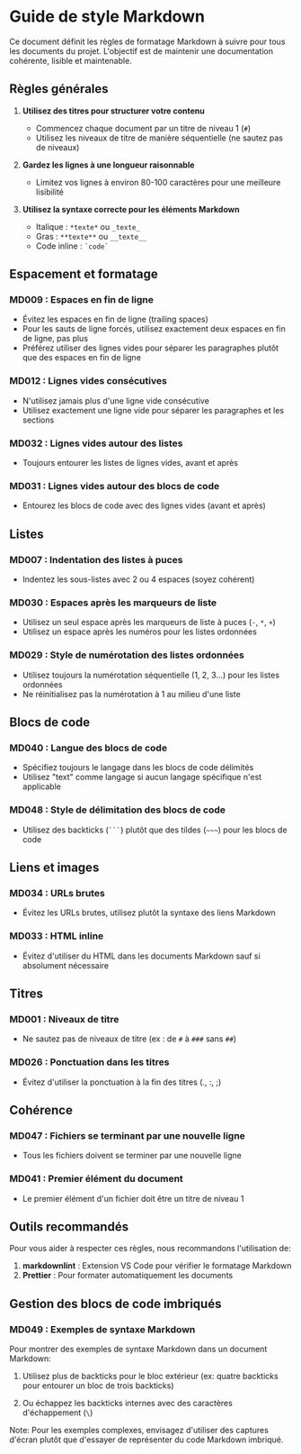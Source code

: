 # Guide de style Markdown

Ce document définit les règles de formatage Markdown à suivre pour tous les documents du projet. L'objectif est de maintenir une documentation cohérente, lisible et maintenable.

## Règles générales

1. **Utilisez des titres pour structurer votre contenu**
   - Commencez chaque document par un titre de niveau 1 (`#`)
   - Utilisez les niveaux de titre de manière séquentielle (ne sautez pas de niveaux)

2. **Gardez les lignes à une longueur raisonnable**
   - Limitez vos lignes à environ 80-100 caractères pour une meilleure lisibilité

3. **Utilisez la syntaxe correcte pour les éléments Markdown**
   - Italique : `*texte*` ou `_texte_`
   - Gras : `**texte**` ou `__texte__`
   - Code inline : `` `code` ``

## Espacement et formatage

### MD009 : Espaces en fin de ligne

- Évitez les espaces en fin de ligne (trailing spaces)
- Pour les sauts de ligne forcés, utilisez exactement deux espaces en fin de ligne, pas plus
- Préférez utiliser des lignes vides pour séparer les paragraphes plutôt que des espaces en fin de ligne

### MD012 : Lignes vides consécutives

- N'utilisez jamais plus d'une ligne vide consécutive
- Utilisez exactement une ligne vide pour séparer les paragraphes et les sections

### MD032 : Lignes vides autour des listes

- Toujours entourer les listes de lignes vides, avant et après

### MD031 : Lignes vides autour des blocs de code

- Entourez les blocs de code avec des lignes vides (avant et après)

## Listes

### MD007 : Indentation des listes à puces

- Indentez les sous-listes avec 2 ou 4 espaces (soyez cohérent)

### MD030 : Espaces après les marqueurs de liste

- Utilisez un seul espace après les marqueurs de liste à puces (`-`, `*`, `+`)
- Utilisez un espace après les numéros pour les listes ordonnées

### MD029 : Style de numérotation des listes ordonnées

- Utilisez toujours la numérotation séquentielle (1, 2, 3...) pour les listes ordonnées
- Ne réinitialisez pas la numérotation à 1 au milieu d'une liste

## Blocs de code

### MD040 : Langue des blocs de code

- Spécifiez toujours le langage dans les blocs de code délimités
- Utilisez "text" comme langage si aucun langage spécifique n'est applicable

### MD048 : Style de délimitation des blocs de code

- Utilisez des backticks (`` ``` ``) plutôt que des tildes (`~~~`) pour les blocs de code

## Liens et images

### MD034 : URLs brutes

- Évitez les URLs brutes, utilisez plutôt la syntaxe des liens Markdown

### MD033 : HTML inline

- Évitez d'utiliser du HTML dans les documents Markdown sauf si absolument nécessaire

## Titres

### MD001 : Niveaux de titre

- Ne sautez pas de niveaux de titre (ex : de `#` à `###` sans `##`)

### MD026 : Ponctuation dans les titres

- Évitez d'utiliser la ponctuation à la fin des titres (., :, ;)

## Cohérence

### MD047 : Fichiers se terminant par une nouvelle ligne

- Tous les fichiers doivent se terminer par une nouvelle ligne

### MD041 : Premier élément du document

- Le premier élément d'un fichier doit être un titre de niveau 1

## Outils recommandés

Pour vous aider à respecter ces règles, nous recommandons l'utilisation de:

1. **markdownlint** : Extension VS Code pour vérifier le formatage Markdown
2. **Prettier** : Pour formater automatiquement les documents

## Gestion des blocs de code imbriqués

### MD049 : Exemples de syntaxe Markdown

Pour montrer des exemples de syntaxe Markdown dans un document Markdown:

1. Utilisez plus de backticks pour le bloc extérieur (ex: quatre backticks pour entourer un bloc de trois backticks)

2. Ou échappez les backticks internes avec des caractères d'échappement (`\`)

Note: Pour les exemples complexes, envisagez d'utiliser des captures d'écran plutôt que d'essayer de représenter du code Markdown imbriqué.
